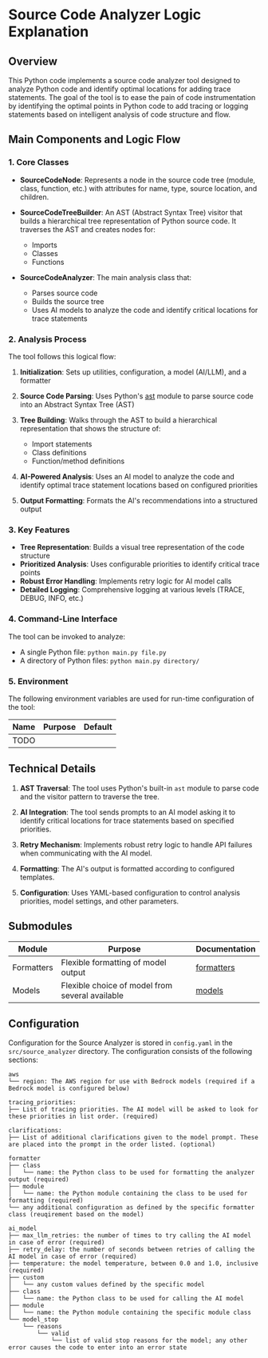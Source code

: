 # Source Code Analyzer Logic Explanation

## Overview

This Python code implements a source code analyzer tool designed to analyze Python code and identify optimal locations for adding trace statements. The goal of the tool is to ease the pain of code instrumentation by identifying the optimal points in Python code to add tracing or logging statements based on intelligent analysis of code structure and flow.


## Main Components and Logic Flow

### 1. Core Classes

- **SourceCodeNode**: Represents a node in the source code tree (module, class, function, etc.) with attributes for name, type, source location, and children.

- **SourceCodeTreeBuilder**: An AST (Abstract Syntax Tree) visitor that builds a hierarchical tree representation of Python source code. It traverses the AST and creates nodes for:
  - Imports
  - Classes
  - Functions

- **SourceCodeAnalyzer**: The main analysis class that:
  - Parses source code
  - Builds the source tree
  - Uses AI models to analyze the code and identify critical locations for trace statements

### 2. Analysis Process

The tool follows this logical flow:

1. **Initialization**: Sets up utilities, configuration, a model (AI/LLM), and a formatter

2. **Source Code Parsing**: Uses Python's [ast](https://docs.python.org/3/library/ast.html) module to parse source code into an Abstract Syntax Tree (AST)

3. **Tree Building**: Walks through the AST to build a hierarchical representation that shows the structure of:
   - Import statements
   - Class definitions
   - Function/method definitions

4. **AI-Powered Analysis**: Uses an AI model to analyze the code and identify optimal trace statement locations based on configured priorities

5. **Output Formatting**: Formats the AI's recommendations into a structured output

### 3. Key Features

- **Tree Representation**: Builds a visual tree representation of the code structure
- **Prioritized Analysis**: Uses configurable priorities to identify critical trace points
- **Robust Error Handling**: Implements retry logic for AI model calls
- **Detailed Logging**: Comprehensive logging at various levels (TRACE, DEBUG, INFO, etc.)

### 4. Command-Line Interface

The tool can be invoked to analyze:
- A single Python file: `python main.py file.py`
- A directory of Python files: `python main.py directory/`

### 5. Environment

The following environment variables are used for run-time configuration of the tool:

| Name | Purpose | Default |
| ---- | ------- | ------- |
| TODO |         |         |

## Technical Details

1. **AST Traversal**: The tool uses Python's built-in `ast` module to parse code and the visitor pattern to traverse the tree.

2. **AI Integration**: The tool sends prompts to an AI model asking it to identify critical locations for trace statements based on specified priorities.

3. **Retry Mechanism**: Implements robust retry logic to handle API failures when communicating with the AI model.

4. **Formatting**: The AI's output is formatted according to configured templates.

5. **Configuration**: Uses YAML-based configuration to control analysis priorities, model settings, and other parameters.


## Submodules

| Module     | Purpose                                         | Documentation                      |
| ---------- | ----------------------------------------------- | ---------------------------------- |
| Formatters | Flexible formatting of model output             | [formatters](formatters/README.md) |
| Models     | Flexible choice of model from several available | [models](models/README.md)         |


## Configuration
Configuration for the Source Analyzer is stored in `config.yaml` in the `src/source_analyzer` directory. The configuration consists of the following sections:

```
aws
└── region: The AWS region for use with Bedrock models (required if a Bedrock model is configured below)

tracing_priorities:
├── List of tracing priorities. The AI model will be asked to look for these priorities in list order. (required)

clarifications:
├── List of additional clarifications given to the model prompt. These are placed into the prompt in the order listed. (optional)

formatter
├── class
│   └── name: the Python class to be used for formatting the analyzer output (required)
├── module
│   └── name: the Python module containing the class to be used for formatting (required)
└── any additional configuration as defined by the specific formatter class (reuqirement based on the model)

ai_model
├── max_llm_retries: the number of times to try calling the AI model in case of error (required)
├── retry_delay: the number of seconds between retries of calling the AI model in case of error (required)
├── temperature: the model temperature, between 0.0 and 1.0, inclusive (required)
├── custom
│   └── any custom values defined by the specific model
├── class
│   └── name: the Python class to be used for calling the AI model
├── module
│   └── name: the Python module containing the specific module class
└── model_stop
    └── reasons
        └── valid
            └── list of valid stop reasons for the model; any other error causes the code to enter into an error state
```
